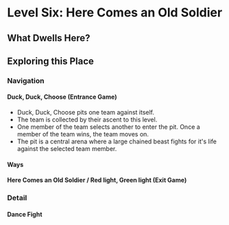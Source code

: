 # Level Six: Here Comes an Old Soldier
## What Dwells Here?
## Exploring this Place
### Navigation
#### Duck, Duck, Choose (Entrance Game)
- Duck, Duck, Choose pits one team against itself.
- The team is collected by their ascent to this level.
- One member of the team selects another to enter the pit. Once a member of the team wins, the team moves on.
- The pit is a central arena where a large chained beast fights for it's life against the selected team member.
#### Ways
#### Here Comes an Old Soldier / Red light, Green light (Exit Game)
### Detail
#### Dance Fight